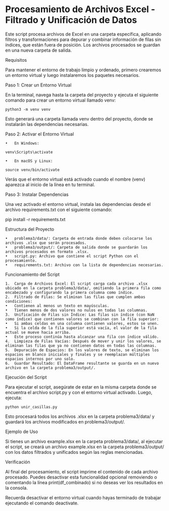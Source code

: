 # Procesamiento de Archivos Excel - Filtrado y Unificación de Datos

Este script procesa archivos de Excel en una carpeta específica, aplicando filtros y transformaciones para depurar y combinar información de filas sin índices, que están fuera de posición. Los archivos procesados se guardan en una nueva carpeta de salida.

Requisitos

Para mantener el entorno de trabajo limpio y ordenado, primero crearemos un entorno virtual y luego instalaremos los paquetes necesarios.

Paso 1: Crear un Entorno Virtual

En la terminal, navega hasta la carpeta del proyecto y ejecuta el siguiente comando para crear un entorno virtual llamado venv:
```
python3 -m venv venv
```

Esto generará una carpeta llamada venv dentro del proyecto, donde se instalarán las dependencias necesarias.

Paso 2: Activar el Entorno Virtual

	•	En Windows:
```
venv\Scripts\activate
```

	•	En macOS y Linux:
```
source venv/bin/activate
```

Verás que el entorno virtual está activado cuando el nombre (venv) aparezca al inicio de la línea en tu terminal.

Paso 3: Instalar Dependencias

Una vez activado el entorno virtual, instala las dependencias desde el archivo requirements.txt con el siguiente comando:

pip install -r requirements.txt

Estructura del Proyecto

	•	problema3/data/: Carpeta de entrada donde deben colocarse los archivos .xlsx que serán procesados.
	•	problema3/output/: Carpeta de salida donde se guardarán los archivos procesados en formato .xlsx.
	•	script.py: Archivo que contiene el script Python con el procesamiento.
	•	requirements.txt: Archivo con la lista de dependencias necesarias.

Funcionamiento del Script

	1.	Carga de Archivos Excel: El script carga cada archivo .xlsx ubicado en la carpeta problema3/data/, omitiendo la primera fila como encabezado y configurando la primera columna como índice.
	2.	Filtrado de Filas: Se eliminan las filas que cumplen ambas condiciones:
	•	Contienen al menos un texto en mayúsculas.
	•	Tienen menos de dos valores no nulos en todas las columnas.
	3.	Unificación de Filas sin Índice: Las filas sin índice (con NaN como índice) que contienen valores se combinan con la fila superior:
	•	Si ambas celdas en una columna contienen valores, estos se unen.
	•	Si la celda de la fila superior está vacía, el valor de la fila actual se mueve hacia arriba.
	•	Este proceso continúa hasta alcanzar una fila con índice válido.
	4.	Limpieza de Filas Vacías: Después de mover y unir los valores, se eliminan las filas que ya no contienen datos en todas las columnas.
	5.	Depuración de Espacios: En los valores de texto, se eliminan los espacios en blanco iniciales y finales y se reemplazan múltiples espacios internos por uno solo.
	6.	Guardar Resultado: El DataFrame resultante se guarda en un nuevo archivo en la carpeta problema3/output/.

Ejecución del Script

Para ejecutar el script, asegúrate de estar en la misma carpeta donde se encuentra el archivo script.py y con el entorno virtual activado. Luego, ejecuta:
```
python unir_casillas.py
```
Esto procesará todos los archivos .xlsx en la carpeta problema3/data/ y guardará los archivos modificados en problema3/output/.

Ejemplo de Uso

Si tienes un archivo example.xlsx en la carpeta problema3/data/, al ejecutar el script, se creará un archivo example.xlsx en la carpeta problema3/output/ con los datos filtrados y unificados según las reglas mencionadas.

Verificación

Al final del procesamiento, el script imprime el contenido de cada archivo procesado. Puedes desactivar esta funcionalidad opcional removiendo o comentando la línea print(df_combinado) si no deseas ver los resultados en la consola.

Recuerda desactivar el entorno virtual cuando hayas terminado de trabajar ejecutando el comando deactivate.
